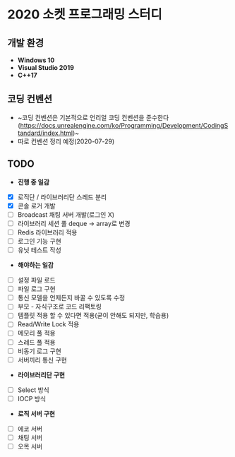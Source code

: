 # 2020 소켓 프로그래밍 스터디

## 개발 환경

* **Windows 10**
* **Visual Studio 2019**
* **C++17**

## 코딩 컨벤션

* ~코딩 컨벤션은 기본적으로 언리얼 코딩 컨벤션을 준수한다 (https://docs.unrealengine.com/ko/Programming/Development/CodingStandard/index.html)~
* 따로 컨벤션 정리 예정(2020-07-29)

## TODO
* **진행 중 일감**
- [x] 로직단 / 라이브러리단 스레드 분리
- [x] 콘솔 로거 개발
- [ ] Broadcast 채팅 서버 개발(로그인 X)
- [ ] 라이브러리 세션 풀 deque -> array로 변경
- [ ] Redis 라이브러리 적용
- [ ] 로그인 기능 구현
- [ ] 유닛 테스트 작성
* **해야하는 일감**
- [ ] 설정 파일 로드
- [ ] 파일 로그 구현
- [ ] 통신 모델을 언제든지 바꿀 수 있도록 수정
- [ ] 부모 - 자식구조로 코드 리팩토링
- [ ] 템플릿 적용 할 수 있다면 적용(굳이 안해도 되지만, 학습용)
- [ ] Read/Write Lock 적용
- [ ] 메모리 풀 적용
- [ ] 스레드 풀 적용
- [ ] 비동기 로그 구현
- [ ] 서버끼리 통신 구현
*  **라이브러리단 구현**
- [ ] Select 방식
- [ ] IOCP 방식
* **로직 서버 구현**
- [ ] 에코 서버
- [ ] 채팅 서버
- [ ] 오목 서버
